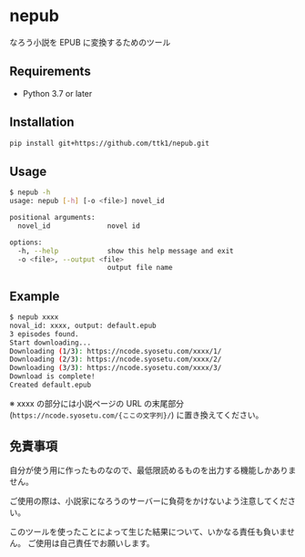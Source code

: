 # nepub

なろう小説を EPUB に変換するためのツール

## Requirements

* Python 3.7 or later

## Installation

```sh
pip install git+https://github.com/ttk1/nepub.git
```

## Usage

```sh
$ nepub -h
usage: nepub [-h] [-o <file>] novel_id

positional arguments:
  novel_id              novel id

options:
  -h, --help            show this help message and exit
  -o <file>, --output <file>
                        output file name
```

## Example

```sh
$ nepub xxxx
noval_id: xxxx, output: default.epub
3 episodes found.
Start downloading...
Downloading (1/3): https://ncode.syosetu.com/xxxx/1/
Downloading (2/3): https://ncode.syosetu.com/xxxx/2/
Downloading (3/3): https://ncode.syosetu.com/xxxx/3/
Download is complete!
Created default.epub
```

※ xxxx の部分には小説ページの URL の末尾部分 (`https://ncode.syosetu.com/{ここの文字列}/`) に置き換えてください。

## 免責事項

自分が使う用に作ったものなので、最低限読めるものを出力する機能しかありません。

ご使用の際は、小説家になろうのサーバーに負荷をかけないよう注意してください。

このツールを使ったことによって生じた結果について、いかなる責任も負いません。 ご使用は自己責任でお願いします。

